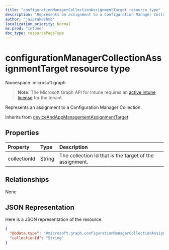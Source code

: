 ```yaml
---
title: "configurationManagerCollectionAssignmentTarget resource type"
description: "Represents an assignment to a Configuration Manager Collection."
author: "jaiprakashmb"
localization_priority: Normal
ms.prod: "intune"
doc_type: resourcePageType
---
```


# configurationManagerCollectionAssignmentTarget resource type

Namespace: microsoft.graph

> **Note:** The Microsoft Graph API for Intune requires an [active Intune license](https://go.microsoft.com/fwlink/?linkid=839381) for the tenant.

Represents an assignment to a Configuration Manager Collection.


Inherits from [deviceAndAppManagementAssignmentTarget](../resources/intune-shared-deviceandappmanagementassignmenttarget.md)

## Properties
|Property|Type|Description|
|:---|:---|:---|
|collectionId|String|The collection Id that is the target of the assignment.|

## Relationships
None

## JSON Representation
Here is a JSON representation of the resource.
<!-- {
  "blockType": "resource",
  "@odata.type": "microsoft.graph.configurationManagerCollectionAssignmentTarget"
}
-->
``` json
{
  "@odata.type": "#microsoft.graph.configurationManagerCollectionAssignmentTarget",
  "collectionId": "String"
}
```
